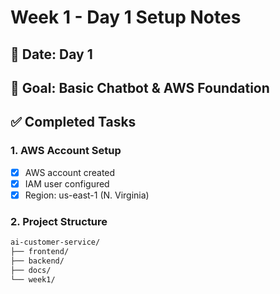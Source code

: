 # Week 1 - Day 1 Setup Notes

## 📅 Date: Day 1

## 🎯 Goal: Basic Chatbot & AWS Foundation

## ✅ Completed Tasks

### 1. AWS Account Setup

- [x] AWS account created
- [x] IAM user configured
- [x] Region: us-east-1 (N. Virginia)

### 2. Project Structure

```bash
ai-customer-service/
├── frontend/
├── backend/
├── docs/
└── week1/
```

